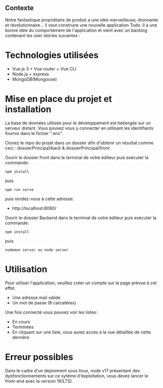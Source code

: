 ## Contexte
Notre fantastique propriétaire de produit a une idée merveilleuse, étonnante et révolutionnaire... il veut construire une nouvelle application Todo. 
Il a une bonne idée du comportement de l'application et vient avec un backlog contenant les user stories suivantes :

# Technologies utilisées
- Vue.js 3 + Vue router + Vue CLI
- Node.js + express
- MongoDB(Mongoose)

# Mise en place du projet et installation
La base de données utilisée pour le développement est hebergée sur un serveur distant. Vous pouvez vous y connecter en utilisant les identifiants fournis dans le fichier ".env".

Clonez le repo du projet dans un dossier afin d'obtenir un résultat comme ceci : dossierPrincipal/back & dossierPrincipal/front

Ouvrir le dossier front dans le terminal de votre éditeur puis exécuter la commande:

    npm install

puis

    npm run serve

puis rendez-vous à cette adresse:

- http://localhost:8080/

Ouvrir le dossier Backend dans le terminal de votre éditeur puis exécuter la commande:

    npm install

puis

    nodemon server ou node server

# Utilisation

Pour utiliser l'application, veuillez créer un compte sur la page prévue à cet effet.

- Une adresse mail valide
- Un mot de passe (8 carcatères)

Une fois connecté vous pouvez voir les listes:

- En cours
- Terminées
- En cliquant sur une liste, vous aurez accès à la vue détaillée de cette dernière

# Erreur possibles

Dans le cadre d'un deploiment sous linux, node v17 présentant des dysfonctionnements sur ce sytème d'éxploitation, vous devez lancer le front-end avec la version 16(LTS).